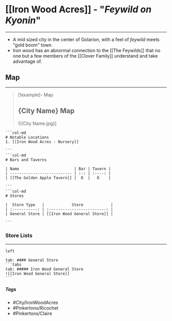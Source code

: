 # [[Iron Wood Acres]] - "*Feywild on Kyonin*"
---
- A mid sized city in the center of Golarion, with a feel of *feywild* meets "gold boom" town. 
- Iron wood has an abnormal connection to the [[The Feywilds]] that no one but a few members of the [[Clover Family]] understand and take advantage of. 

## Map 
---
>[!example]- Map 
>## {City Name} Map
>![{City Name.jpg}]

````col
```col-md
# Notable Locations
1. [[Iron Wood Acres - Nursery]]

```
```col-md
# Bars and Taverns

| Name                        | Bar | Tavern |
| --------------------------- | :-: | :----: |
| [[The Golden Apple Tavern]] |  O  |   O    |

```
```col-md
# Stores

|  Store Type   |            Store            |
| :-----------: | :-------------------------: |
| General Store | [[Iron Wood General Store]] |

```
````

### Store Lists 
---
````tabs
left

tab: #### General Store
```tabs
tab: ##### Iron Wood General Store
![[Iron Wood General Store]]
```
````
##### Tags 
- #City/IronWoodAcres 
- #Pinkertons/Ricochet 
- #Pinkertons/Claire 

